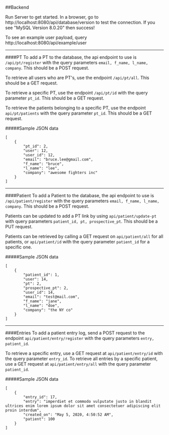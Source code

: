 ##Backend

Run Server to get started. In a browser, go to http://localhost:8080/api/database/version to test the connection. If you see "MySQL Version 8.0.20" then success!

To see an example user payload, query http://localhost:8080/api/example/user

---

####PT
To add a PT to the database, the api endpoint to use is `/api/pt/register` with the query parameters `email, f_name, l_name, company`. This should be a POST request.

To retrieve all users who are PT's, use the endpoint `/api/pt/all`. This should be a GET request.

To retrieve a specific PT, use the endpoint `/api/pt/id` with the query parameter `pt_id`. This should be a GET request.

To retrieve the patients belonging to a specific PT, use the endpoint `api/pt/patients` with the query parameter `pt_id`. This should be a GET request.

#####Sample JSON data
```
[
    {
        "pt_id": 2,
        "user": 12,
        "user_id": 12,
        "email": "bruce.lee@gmail.com",
        "f_name": "bruce",
        "l_name": "lee",
        "company": "awesome fighters inc"
    }
]
```

---

####Patient
To add a Patient to the database, the api endpoint to use is `/api/patient/register` with the query parameters `email, f_name, l_name, company`. This should be a POST request.

Patients can be updated to add a PT link by using `api/patient/update-pt` with query parameters `patient_id, pt, prospective_pt`. This should be a PUT request.

Patients can be retrieved by calling a GET request on `api/patient/all` for all patients, or `api/patient/id` with the query parameter `patient_id` for a specific one.

#####Sample JSON data
```
[
    {
        "patient_id": 1,
        "user": 14,
        "pt": 2,
        "prospective_pt": 2,
        "user_id": 14,
        "email": "test@mail.com",
        "f_name": "jane",
        "l_name": "doe",
        "company": "the NY co"
    }
]
```

---

####Entries
To add a patient entry log, send a POST request to the endpoint `api/patient/entry/register` with the query parameters `entry, patient_id`.

To retrieve a specific entry, use a GET request at `api/patient/entry/id` with the query parameter `entry_id`. To retrieve all entries by a specific patient, use a GET request at `api/patient/entry/all` with the query parameter `patient_id`.

#####Sample JSON data
```
[
    {
        "entry_id": 17,
        "entry": "imperdiet et commodo vulputate justo in blandit ultrices enim lorem ipsum dolor sit amet consectetuer adipiscing elit proin interdum",
        "created_on": "May 5, 2020, 4:50:52 AM",
        "patient": 100
    }
]
```